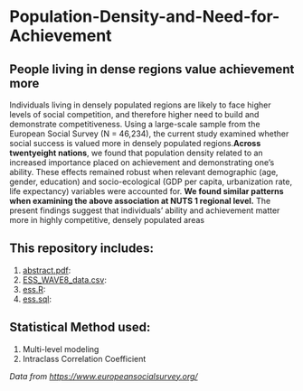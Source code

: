 # Population-Density-and-Need-for-Achievement
## People living in dense regions value achievement more 

Individuals living in densely populated regions are likely to face higher levels of social competition, and therefore higher need to build and demonstrate competitiveness. Using a large-scale sample from the European Social Survey (N = 46,234), the current study examined whether social success is valued more in densely populated regions.**Across twentyeight nations**, we found that population density related to an increased importance placed on achievement and demonstrating one’s ability. These effects remained robust when relevant demographic (age, gender, education) and socio-ecological (GDP per capita, urbanization rate, life expectancy) variables were accounted for. **We found similar patterns when examining the above association at NUTS 1 regional level.** The present findings suggest that individuals’ ability and achievement matter more in highly competitive, densely populated areas

## This repository includes:
1. [abstract.pdf](): 
2. [ESS_WAVE8_data.csv]():
3. [ess.R]():
4. [ess.sql]():

## Statistical Method used:
1. Multi-level modeling
2. Intraclass Correlation Coefficient

*Data from https://www.europeansocialsurvey.org/*
